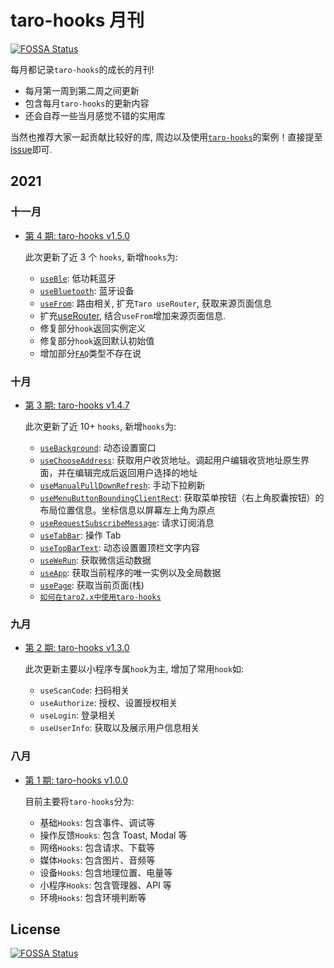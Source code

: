 # taro-hooks 月刊

[![FOSSA Status](https://app.fossa.com/api/projects/git%2Bgithub.com%2Ftaro-hooks%2Fmonthly.svg?type=shield)](https://app.fossa.com/projects/git%2Bgithub.com%2Ftaro-hooks%2Fmonthly?ref=badge_shield)

每月都记录`taro-hooks`的成长的月刊!

- 每月第一周到第二周之间更新
- 包含每月`taro-hooks`的更新内容
- 还会自荐一些当月感觉不错的实用库

当然也推荐大家一起贡献比较好的库, 周边以及使用[`taro-hooks`](https://github.com/innocces/taro-hooks)的案例！直接提至[issue](https://github.com/taro-hooks/monthly/issues)即可.

## 2021

### 十一月

- [第 4 期: taro-hooks v1.5.0](https://github.com/taro-hooks/monthly/blob/main/issues/issue-1108-v1.5.0.md)

  此次更新了近 3 个 `hooks`, 新增`hooks`为:

  - [`useBle`](https://taro-hooks-innocces.vercel.app/hooks/device/use-ble): 低功耗蓝牙
  - [`useBluetooth`](https://taro-hooks-innocces.vercel.app/hooks/device/use-bluetooth): 蓝牙设备
  - [`useFrom`](https://taro-hooks-innocces.vercel.app/hooks/basic/use-from): 路由相关, 扩充`Taro useRouter`, 获取来源页面信息
  - 扩充[useRouter](https://taro-hooks-innocces.vercel.app/hooks/basic/use-router), 结合`useFrom`增加来源页面信息.
  - 修复部分`hook`返回实例定义
  - 修复部分`hook`返回默认初始值
  - 增加部分[`FAQ`](https://taro-hooks-innocces.vercel.app/quick/faq#6-%E4%B8%BA%E4%BB%80%E4%B9%88%E6%9C%89%E4%BA%9B%E7%B1%BB%E5%9E%8B%E4%BC%9A%E6%8A%A5%E4%B8%8D%E5%AD%98%E5%9C%A8)类型不存在说

### 十月

- [第 3 期: taro-hooks v1.4.7](https://github.com/taro-hooks/monthly/blob/main/issues/issue-1008-v1.4.7.md)

  此次更新了近 10+ `hooks`, 新增`hooks`为:

  - [`useBackground`](https://taro-hooks-innocces.vercel.app/hooks/layout/use-background): 动态设置窗口
  - [`useChooseAddress`](https://taro-hooks-innocces.vercel.app/hooks/wechat/use-choose-address): 获取用户收货地址。调起用户编辑收货地址原生界面，并在编辑完成后返回用户选择的地址
  - [`useManualPullDownRefresh`](https://taro-hooks-innocces.vercel.app/hooks/layout/use-manual-pull-down-refresh): 手动下拉刷新
  - [`useMenuButtonBoundingClientRect`](https://taro-hooks-innocces.vercel.app/hooks/wechat/use-menu-button-bounding-client-rect): 获取菜单按钮（右上角胶囊按钮）的布局位置信息。坐标信息以屏幕左上角为原点
  - [`useRequestSubscribeMessage`](https://taro-hooks-innocces.vercel.app/hooks/wechat/use-request-subscribe-message): 请求订阅消息
  - [`useTabBar`](https://taro-hooks-innocces.vercel.app/hooks/layout/use-tab-bar): 操作 Tab
  - [`useTopBarText`](https://taro-hooks-innocces.vercel.app/hooks/wechat/use-top-bar-text): 动态设置置顶栏文字内容
  - [`useWeRun`](https://taro-hooks-innocces.vercel.app/hooks/wechat/use-we-run): 获取微信运动数据
  - [`useApp`](https://taro-hooks-innocces.vercel.app/hooks/basic/use-app): 获取当前程序的唯一实例以及全局数据
  - [`usePage`](https://taro-hooks-innocces.vercel.app/hooks/basic/use-page): 获取当前页面(栈)
  - [`如何在taro2.x中使用taro-hooks`](https://github.com/taro-hooks/taro-hooks-demo-for-taro2.x)

### 九月

- [第 2 期: taro-hooks v1.3.0](https://github.com/taro-hooks/monthly/blob/main/issues/issue-0911-v1.3.0.md)

  此次更新主要以小程序专属`hook`为主, 增加了常用`hook`如:

  - `useScanCode`: 扫码相关
  - `useAuthorize`: 授权、设置授权相关
  - `useLogin`: 登录相关
  - `useUserInfo`: 获取以及展示用户信息相关

### 八月

- [第 1 期: taro-hooks v1.0.0](https://github.com/taro-hooks/monthly/blob/main/issues/issue-0815-v1.0.0.md)

  目前主要将`taro-hooks`分为:

  - 基础`Hooks`: 包含事件、调试等
  - 操作反馈`Hooks`: 包含 Toast, Modal 等
  - 网络`Hooks`: 包含请求、下载等
  - 媒体`Hooks`: 包含图片、音频等
  - 设备`Hooks`: 包含地理位置、电量等
  - 小程序`Hooks`: 包含管理器、API 等
  - 环境`Hooks`: 包含环境判断等

## License

[![FOSSA Status](https://app.fossa.com/api/projects/git%2Bgithub.com%2Ftaro-hooks%2Fmonthly.svg?type=large)](https://app.fossa.com/projects/git%2Bgithub.com%2Ftaro-hooks%2Fmonthly?ref=badge_large)
